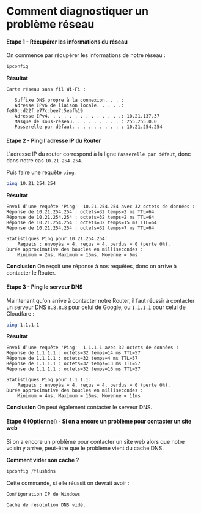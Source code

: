 # Comment diagnostiquer un problème réseau

#### Etape 1 - Récupérer les informations du réseau
On commence par récupérer les informations de notre réseau :

```bash
ipconfig
```

**Résultat**
```
Carte réseau sans fil Wi-Fi :

   Suffixe DNS propre à la connexion. . . :
   Adresse IPv6 de liaison locale. . . . .: fe80::d22f:e77c:bee7:5eaf%19
   Adresse IPv4. . . . . . . . . . . . . .: 10.21.137.37
   Masque de sous-réseau. . . . . . . . . : 255.255.0.0
   Passerelle par défaut. . . . . . . . . : 10.21.254.254
```

#### Etape 2 - Ping l'adresse IP du Router
L'adresse IP du router correspond à la ligne `Passerelle par défaut`, donc dans notre cas `10.21.254.254`.

Puis faire une requête `ping`:
```bash
ping 10.21.254.254
```

**Résultat**
```
Envoi d’une requête 'Ping'  10.21.254.254 avec 32 octets de données :
Réponse de 10.21.254.254 : octets=32 temps=2 ms TTL=64
Réponse de 10.21.254.254 : octets=32 temps=2 ms TTL=64
Réponse de 10.21.254.254 : octets=32 temps=15 ms TTL=64
Réponse de 10.21.254.254 : octets=32 temps=7 ms TTL=64

Statistiques Ping pour 10.21.254.254:
    Paquets : envoyés = 4, reçus = 4, perdus = 0 (perte 0%),
Durée approximative des boucles en millisecondes :
    Minimum = 2ms, Maximum = 15ms, Moyenne = 6ms
```

**Conclusion**
On reçoit une réponse à nos requêtes, donc on arrive à contacter le Router.

#### Etape 3 - Ping le serveur DNS
Maintenant qu'on arrive à contacter notre Router, il faut réussir à contacter un serveur DNS `8.8.8.8` pour celui de Google, ou `1.1.1.1` pour celui de Cloudfare :

```bash
ping 1.1.1.1
```

**Résultat**
```
Envoi d’une requête 'Ping'  1.1.1.1 avec 32 octets de données :
Réponse de 1.1.1.1 : octets=32 temps=14 ms TTL=57
Réponse de 1.1.1.1 : octets=32 temps=4 ms TTL=57
Réponse de 1.1.1.1 : octets=32 temps=13 ms TTL=57
Réponse de 1.1.1.1 : octets=32 temps=16 ms TTL=57

Statistiques Ping pour 1.1.1.1:
    Paquets : envoyés = 4, reçus = 4, perdus = 0 (perte 0%),
Durée approximative des boucles en millisecondes :
    Minimum = 4ms, Maximum = 16ms, Moyenne = 11ms
```

**Conclusion**
On peut également contacter le serveur DNS.

#### Etape 4 (Optionnel) - Si on a encore un problème pour contacter un site web
Si on a encore un problème pour contacter un site web alors que notre voisin y arrive, peut-être que le problème vient du cache DNS.

**Comment vider son cache ?**
```powershell
ipconfig /flushdns
```

Cette commande, si elle réussit on devrait avoir :
```
Configuration IP de Windows

Cache de résolution DNS vidé.
```
